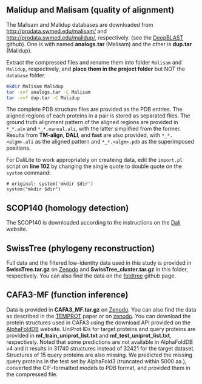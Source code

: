 ## Malidup and Malisam (quality of alignment)

The Malisam and Malidup databases are downloaded from http://prodata.swmed.edu/malisam/ and http://prodata.swmed.edu/malidup/, respectively. (see the [DeepBLAST](https://github.com/flatironinstitute/deepblast) github). One is with named **analogs.tar** (Malisam) and the other is **dup.tar** (Malidup).

Extract the compressed files and rename them into folder `Malisam` and `Malidup`, respectively, and **place them in the project folder** but NOT the `database` folder.

```bash
mkdir Malisam Malidup
tar -xvf analogs.tar -C Malisam
tar -xvf dup.tar -C Malidup
```

The complete PDB structure files are provided as the PDB entries. The aligned regions of each proteins in a pair is stored as separated files. The ground truth alignment pattern of the aligned regions are provided in `*_*.aln` and `*_*.manual.ali`, with the latter simplified from the former. Results from **TM-align**, **DALI**, and **fast** are also provided, with `*_*.<algm>.ali` as the aligned pattern and `*_*.<algm>.pdb` as the superimposed positions.

For DaliLite to work appropriately on createing data, edit the `import.pl` script on **line 102** by changing the single quote to double quote on the `system` command:
```
# original: system('mkdir $dir')
system("mkdir $dir")
```

## SCOP140 (homology detection)

The SCOP140 is downloaded according to the instructions on the [Dali](http://ekhidna2.biocenter.helsinki.fi/dali/README.benchmark) website.

## SwissTree (phylogeny reconstruction)
Full data and the filtered low-identity data used in this study is provided in **SwissTree.tar.gz** on [Zenodo](https://zenodo.org/records/14938229) and **SwissTree_cluster.tar.gz** in this folder, respectively. You can also find the data on the [foldtree](https://github.com/DessimozLab/fold_tree) github page.

## CAFA3-MF (function inference)
Data is provided in **CAFA3_MF.tar.gz** on [Zenodo](https://zenodo.org/records/14938229). You can also find the data as described in the [TEMPROT](https://doi.org/10.1186/s12859-023-05375-0) paper or on [zenodo](https://zenodo.org/records/7409660).
You can download the protein structures used in CAFA3 using the download API provided on the [AlphaFoldDB](https://alphafold.com/#/default/get_predictions_api_prediction__qualifier__get) website. UniProt IDs for target proteins and query proteins are provided in **mf_train_uniprot_list.txt** and **mf_test_uniprot_list.txt**, respectively. Noted that some predictions are not available in AlphaFoldDB v4 and it results in 31740 structures instead of 32421 for the target dataset. Structures of 15 query proteins are also missing. We predicted the missing query proteins in the test set by AlphaFold3 (truncated within 5000 aa.), converted the CIF-formatted models to PDB format, and provided them in the compressed file.
